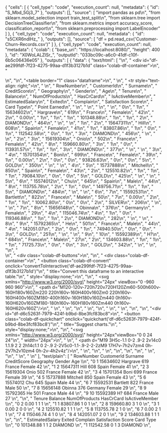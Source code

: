 
{
  "cells": [
    {
      "cell_type": "code",
      "execution_count": null,
      "metadata": {
        "id": "S_Mbd_5Gj3_7"
      },
      "outputs": [],
      "source": [
        "import pandas as pd\n",
        "from sklearn.model_selection import train_test_split\n",
        "from sklearn.tree import DecisionTreeClassifier\n",
        "from sklearn.metrics import accuracy_score, classification_report\n",
        "from sklearn.preprocessing import LabelEncoder"
      ]
    },
    {
      "cell_type": "code",
      "execution_count": null,
      "metadata": {
        "id": "s5CXR6ndlHz_"
      },
      "outputs": [],
      "source": [
        "df = pd.read_csv('Customer-Churn-Records.csv')"
      ]
    },
    {
      "cell_type": "code",
      "execution_count": null,
      "metadata": {
        "colab": {
          "base_uri": "https://localhost:8080/",
          "height": 400
        },
        "id": "X0WoLALZlSr_",
        "outputId": "033bc09c-a6c0-41df-c10f-6b5c06436e05"
      },
      "outputs": [
        {
          "data": {
            "text/html": [
              "\n",
              "  <div id=\"df-ae299fdf-7f23-4275-99aa-d1f3b3127b1d\" class=\"colab-df-container\">\n",
              "    <div>\n",
              "<style scoped>\n",
              "    .dataframe tbody tr th:only-of-type {\n",
              "        vertical-align: middle;\n",
              "    }\n",
              "\n",
              "    .dataframe tbody tr th {\n",
              "        vertical-align: top;\n",
              "    }\n",
              "\n",
              "    .dataframe thead th {\n",
              "        text-align: right;\n",
              "    }\n",
              "</style>\n",
              "<table border=\"1\" class=\"dataframe\">\n",
              "  <thead>\n",
              "    <tr style=\"text-align: right;\">\n",
              "      <th></th>\n",
              "      <th>RowNumber</th>\n",
              "      <th>CustomerId</th>\n",
              "      <th>Surname</th>\n",
              "      <th>CreditScore</th>\n",
              "      <th>Geography</th>\n",
              "      <th>Gender</th>\n",
              "      <th>Age</th>\n",
              "      <th>Tenure</th>\n",
              "      <th>Balance</th>\n",
              "      <th>NumOfProducts</th>\n",
              "      <th>HasCrCard</th>\n",
              "      <th>IsActiveMember</th>\n",
              "      <th>EstimatedSalary</th>\n",
              "      <th>Exited</th>\n",
              "      <th>Complain</th>\n",
              "      <th>Satisfaction Score</th>\n",
              "      <th>Card Type</th>\n",
              "      <th>Point Earned</th>\n",
              "    </tr>\n",
              "  </thead>\n",
              "  <tbody>\n",
              "    <tr>\n",
              "      <th>0</th>\n",
              "      <td>1</td>\n",
              "      <td>15634602</td>\n",
              "      <td>Hargrave</td>\n",
              "      <td>619</td>\n",
              "      <td>France</td>\n",
              "      <td>Female</td>\n",
              "      <td>42</td>\n",
              "      <td>2</td>\n",
              "      <td>0.00</td>\n",
              "      <td>1</td>\n",
              "      <td>1</td>\n",
              "      <td>1</td>\n",
              "      <td>101348.88</td>\n",
              "      <td>1</td>\n",
              "      <td>1</td>\n",
              "      <td>2</td>\n",
              "      <td>DIAMOND</td>\n",
              "      <td>464</td>\n",
              "    </tr>\n",
              "    <tr>\n",
              "      <th>1</th>\n",
              "      <td>2</td>\n",
              "      <td>15647311</td>\n",
              "      <td>Hill</td>\n",
              "      <td>608</td>\n",
              "      <td>Spain</td>\n",
              "      <td>Female</td>\n",
              "      <td>41</td>\n",
              "      <td>1</td>\n",
              "      <td>83807.86</td>\n",
              "      <td>1</td>\n",
              "      <td>0</td>\n",
              "      <td>1</td>\n",
              "      <td>112542.58</td>\n",
              "      <td>0</td>\n",
              "      <td>1</td>\n",
              "      <td>3</td>\n",
              "      <td>DIAMOND</td>\n",
              "      <td>456</td>\n",
              "    </tr>\n",
              "    <tr>\n",
              "      <th>2</th>\n",
              "      <td>3</td>\n",
              "      <td>15619304</td>\n",
              "      <td>Onio</td>\n",
              "      <td>502</td>\n",
              "      <td>France</td>\n",
              "      <td>Female</td>\n",
              "      <td>42</td>\n",
              "      <td>8</td>\n",
              "      <td>159660.80</td>\n",
              "      <td>3</td>\n",
              "      <td>1</td>\n",
              "      <td>0</td>\n",
              "      <td>113931.57</td>\n",
              "      <td>1</td>\n",
              "      <td>1</td>\n",
              "      <td>3</td>\n",
              "      <td>DIAMOND</td>\n",
              "      <td>377</td>\n",
              "    </tr>\n",
              "    <tr>\n",
              "      <th>3</th>\n",
              "      <td>4</td>\n",
              "      <td>15701354</td>\n",
              "      <td>Boni</td>\n",
              "      <td>699</td>\n",
              "      <td>France</td>\n",
              "      <td>Female</td>\n",
              "      <td>39</td>\n",
              "      <td>1</td>\n",
              "      <td>0.00</td>\n",
              "      <td>2</td>\n",
              "      <td>0</td>\n",
              "      <td>0</td>\n",
              "      <td>93826.63</td>\n",
              "      <td>0</td>\n",
              "      <td>0</td>\n",
              "      <td>5</td>\n",
              "      <td>GOLD</td>\n",
              "      <td>350</td>\n",
              "    </tr>\n",
              "    <tr>\n",
              "      <th>4</th>\n",
              "      <td>5</td>\n",
              "      <td>15737888</td>\n",
              "      <td>Mitchell</td>\n",
              "      <td>850</td>\n",
              "      <td>Spain</td>\n",
              "      <td>Female</td>\n",
              "      <td>43</td>\n",
              "      <td>2</td>\n",
              "      <td>125510.82</td>\n",
              "      <td>1</td>\n",
              "      <td>1</td>\n",
              "      <td>1</td>\n",
              "      <td>79084.10</td>\n",
              "      <td>0</td>\n",
              "      <td>0</td>\n",
              "      <td>5</td>\n",
              "      <td>GOLD</td>\n",
              "      <td>425</td>\n",
              "    </tr>\n",
              "    <tr>\n",
              "      <th>5</th>\n",
              "      <td>6</td>\n",
              "      <td>15574012</td>\n",
              "      <td>Chu</td>\n",
              "      <td>645</td>\n",
              "      <td>Spain</td>\n",
              "      <td>Male</td>\n",
              "      <td>44</td>\n",
              "      <td>8</td>\n",
              "      <td>113755.78</td>\n",
              "      <td>2</td>\n",
              "      <td>1</td>\n",
              "      <td>0</td>\n",
              "      <td>149756.71</td>\n",
              "      <td>1</td>\n",
              "      <td>1</td>\n",
              "      <td>5</td>\n",
              "      <td>DIAMOND</td>\n",
              "      <td>484</td>\n",
              "    </tr>\n",
              "    <tr>\n",
              "      <th>6</th>\n",
              "      <td>7</td>\n",
              "      <td>15592531</td>\n",
              "      <td>Bartlett</td>\n",
              "      <td>822</td>\n",
              "      <td>France</td>\n",
              "      <td>Male</td>\n",
              "      <td>50</td>\n",
              "      <td>7</td>\n",
              "      <td>0.00</td>\n",
              "      <td>2</td>\n",
              "      <td>1</td>\n",
              "      <td>1</td>\n",
              "      <td>10062.80</td>\n",
              "      <td>0</td>\n",
              "      <td>0</td>\n",
              "      <td>2</td>\n",
              "      <td>SILVER</td>\n",
              "      <td>206</td>\n",
              "    </tr>\n",
              "    <tr>\n",
              "      <th>7</th>\n",
              "      <td>8</td>\n",
              "      <td>15656148</td>\n",
              "      <td>Obinna</td>\n",
              "      <td>376</td>\n",
              "      <td>Germany</td>\n",
              "      <td>Female</td>\n",
              "      <td>29</td>\n",
              "      <td>4</td>\n",
              "      <td>115046.74</td>\n",
              "      <td>4</td>\n",
              "      <td>1</td>\n",
              "      <td>0</td>\n",
              "      <td>119346.88</td>\n",
              "      <td>1</td>\n",
              "      <td>1</td>\n",
              "      <td>2</td>\n",
              "      <td>DIAMOND</td>\n",
              "      <td>282</td>\n",
              "    </tr>\n",
              "    <tr>\n",
              "      <th>8</th>\n",
              "      <td>9</td>\n",
              "      <td>15792365</td>\n",
              "      <td>He</td>\n",
              "      <td>501</td>\n",
              "      <td>France</td>\n",
              "      <td>Male</td>\n",
              "      <td>44</td>\n",
              "      <td>4</td>\n",
              "      <td>142051.07</td>\n",
              "      <td>2</td>\n",
              "      <td>0</td>\n",
              "      <td>1</td>\n",
              "      <td>74940.50</td>\n",
              "      <td>0</td>\n",
              "      <td>0</td>\n",
              "      <td>3</td>\n",
              "      <td>GOLD</td>\n",
              "      <td>251</td>\n",
              "    </tr>\n",
              "    <tr>\n",
              "      <th>9</th>\n",
              "      <td>10</td>\n",
              "      <td>15592389</td>\n",
              "      <td>H?</td>\n",
              "      <td>684</td>\n",
              "      <td>France</td>\n",
              "      <td>Male</td>\n",
              "      <td>27</td>\n",
              "      <td>2</td>\n",
              "      <td>134603.88</td>\n",
              "      <td>1</td>\n",
              "      <td>1</td>\n",
              "      <td>1</td>\n",
              "      <td>71725.73</td>\n",
              "      <td>0</td>\n",
              "      <td>0</td>\n",
              "      <td>3</td>\n",
              "      <td>GOLD</td>\n",
              "      <td>342</td>\n",
              "    </tr>\n",
              "  </tbody>\n",
              "</table>\n",
              "</div>\n",
              "    <div class=\"colab-df-buttons\">\n",
              "\n",
              "  <div class=\"colab-df-container\">\n",
              "    <button class=\"colab-df-convert\" onclick=\"convertToInteractive('df-ae299fdf-7f23-4275-99aa-d1f3b3127b1d')\"\n",
              "            title=\"Convert this dataframe to an interactive table.\"\n",
              "            style=\"display:none;\">\n",
              "\n",
              "  <svg xmlns=\"http://www.w3.org/2000/svg\" height=\"24px\" viewBox=\"0 -960 960 960\">\n",
              "    <path d=\"M120-120v-720h720v720H120Zm60-500h600v-160H180v160Zm220 220h160v-160H400v160Zm0 220h160v-160H400v160ZM180-400h160v-160H180v160Zm440 0h160v-160H620v160ZM180-180h160v-160H180v160Zm440 0h160v-160H620v160Z\"/>\n",
              "  </svg>\n",
              "    </button>\n",
              "\n",
              "  <style>\n",
              "    .colab-df-container {\n",
              "      display:flex;\n",
              "      gap: 12px;\n",
              "    }\n",
              "\n",
              "    .colab-df-convert {\n",
              "      background-color: #E8F0FE;\n",
              "      border: none;\n",
              "      border-radius: 50%;\n",
              "      cursor: pointer;\n",
              "      display: none;\n",
              "      fill: #1967D2;\n",
              "      height: 32px;\n",
              "      padding: 0 0 0 0;\n",
              "      width: 32px;\n",
              "    }\n",
              "\n",
              "    .colab-df-convert:hover {\n",
              "      background-color: #E2EBFA;\n",
              "      box-shadow: 0px 1px 2px rgba(60, 64, 67, 0.3), 0px 1px 3px 1px rgba(60, 64, 67, 0.15);\n",
              "      fill: #174EA6;\n",
              "    }\n",
              "\n",
              "    .colab-df-buttons div {\n",
              "      margin-bottom: 4px;\n",
              "    }\n",
              "\n",
              "    [theme=dark] .colab-df-convert {\n",
              "      background-color: #3B4455;\n",
              "      fill: #D2E3FC;\n",
              "    }\n",
              "\n",
              "    [theme=dark] .colab-df-convert:hover {\n",
              "      background-color: #434B5C;\n",
              "      box-shadow: 0px 1px 3px 1px rgba(0, 0, 0, 0.15);\n",
              "      filter: drop-shadow(0px 1px 2px rgba(0, 0, 0, 0.3));\n",
              "      fill: #FFFFFF;\n",
              "    }\n",
              "  </style>\n",
              "\n",
              "    <script>\n",
              "      const buttonEl =\n",
              "        document.querySelector('#df-ae299fdf-7f23-4275-99aa-d1f3b3127b1d button.colab-df-convert');\n",
              "      buttonEl.style.display =\n",
              "        google.colab.kernel.accessAllowed ? 'block' : 'none';\n",
              "\n",
              "      async function convertToInteractive(key) {\n",
              "        const element = document.querySelector('#df-ae299fdf-7f23-4275-99aa-d1f3b3127b1d');\n",
              "        const dataTable =\n",
              "          await google.colab.kernel.invokeFunction('convertToInteractive',\n",
              "                                                    [key], {});\n",
              "        if (!dataTable) return;\n",
              "\n",
              "        const docLinkHtml = 'Like what you see? Visit the ' +\n",
              "          '<a target=\"_blank\" href=https://colab.research.google.com/notebooks/data_table.ipynb>data table notebook</a>'\n",
              "          + ' to learn more about interactive tables.';\n",
              "        element.innerHTML = '';\n",
              "        dataTable['output_type'] = 'display_data';\n",
              "        await google.colab.output.renderOutput(dataTable, element);\n",
              "        const docLink = document.createElement('div');\n",
              "        docLink.innerHTML = docLinkHtml;\n",
              "        element.appendChild(docLink);\n",
              "      }\n",
              "    </script>\n",
              "  </div>\n",
              "\n",
              "\n",
              "<div id=\"df-d6c5263f-7979-424f-b9bd-8be3fcf83bc8\">\n",
              "  <button class=\"colab-df-quickchart\" onclick=\"quickchart('df-d6c5263f-7979-424f-b9bd-8be3fcf83bc8')\"\n",
              "            title=\"Suggest charts.\"\n",
              "            style=\"display:none;\">\n",
              "\n",
              "<svg xmlns=\"http://www.w3.org/2000/svg\" height=\"24px\"viewBox=\"0 0 24 24\"\n",
              "     width=\"24px\">\n",
              "    <g>\n",
              "        <path d=\"M19 3H5c-1.1 0-2 .9-2 2v14c0 1.1.9 2 2 2h14c1.1 0 2-.9 2-2V5c0-1.1-.9-2-2-2zM9 17H7v-7h2v7zm4 0h-2V7h2v10zm4 0h-2v-4h2v4z\"/>\n",
              "    </g>\n",
              "</svg>\n",
              "  </button>\n",
              "\n",
              "<style>\n",
              "  .colab-df-quickchart {\n",
              "    background-color: #E8F0FE;\n",
              "    border: none;\n",
              "    border-radius: 50%;\n",
              "    cursor: pointer;\n",
              "    display: none;\n",
              "    fill: #1967D2;\n",
              "    height: 32px;\n",
              "    padding: 0 0 0 0;\n",
              "    width: 32px;\n",
              "  }\n",
              "\n",
              "  .colab-df-quickchart:hover {\n",
              "    background-color: #E2EBFA;\n",
              "    box-shadow: 0px 1px 2px rgba(60, 64, 67, 0.3), 0px 1px 3px 1px rgba(60, 64, 67, 0.15);\n",
              "    fill: #174EA6;\n",
              "  }\n",
              "\n",
              "  [theme=dark] .colab-df-quickchart {\n",
              "    background-color: #3B4455;\n",
              "    fill: #D2E3FC;\n",
              "  }\n",
              "\n",
              "  [theme=dark] .colab-df-quickchart:hover {\n",
              "    background-color: #434B5C;\n",
              "    box-shadow: 0px 1px 3px 1px rgba(0, 0, 0, 0.15);\n",
              "    filter: drop-shadow(0px 1px 2px rgba(0, 0, 0, 0.3));\n",
              "    fill: #FFFFFF;\n",
              "  }\n",
              "</style>\n",
              "\n",
              "  <script>\n",
              "    async function quickchart(key) {\n",
              "      const charts = await google.colab.kernel.invokeFunction(\n",
              "          'suggestCharts', [key], {});\n",
              "    }\n",
              "    (() => {\n",
              "      let quickchartButtonEl =\n",
              "        document.querySelector('#df-d6c5263f-7979-424f-b9bd-8be3fcf83bc8 button');\n",
              "      quickchartButtonEl.style.display =\n",
              "        google.colab.kernel.accessAllowed ? 'block' : 'none';\n",
              "    })();\n",
              "  </script>\n",
              "</div>\n",
              "    </div>\n",
              "  </div>\n"
            ],
            "text/plain": [
              "   RowNumber  CustomerId   Surname  CreditScore Geography  Gender  Age  \\\n",
              "0          1    15634602  Hargrave          619    France  Female   42   \n",
              "1          2    15647311      Hill          608     Spain  Female   41   \n",
              "2          3    15619304      Onio          502    France  Female   42   \n",
              "3          4    15701354      Boni          699    France  Female   39   \n",
              "4          5    15737888  Mitchell          850     Spain  Female   43   \n",
              "5          6    15574012       Chu          645     Spain    Male   44   \n",
              "6          7    15592531  Bartlett          822    France    Male   50   \n",
              "7          8    15656148    Obinna          376   Germany  Female   29   \n",
              "8          9    15792365        He          501    France    Male   44   \n",
              "9         10    15592389        H?          684    France    Male   27   \n",
              "\n",
              "   Tenure    Balance  NumOfProducts  HasCrCard  IsActiveMember  \\\n",
              "0       2       0.00              1          1               1   \n",
              "1       1   83807.86              1          0               1   \n",
              "2       8  159660.80              3          1               0   \n",
              "3       1       0.00              2          0               0   \n",
              "4       2  125510.82              1          1               1   \n",
              "5       8  113755.78              2          1               0   \n",
              "6       7       0.00              2          1               1   \n",
              "7       4  115046.74              4          1               0   \n",
              "8       4  142051.07              2          0               1   \n",
              "9       2  134603.88              1          1               1   \n",
              "\n",
              "   EstimatedSalary  Exited  Complain  Satisfaction Score Card Type  \\\n",
              "0        101348.88       1         1                   2   DIAMOND   \n",
              "1        112542.58       0         1                   3   DIAMOND   \n",
